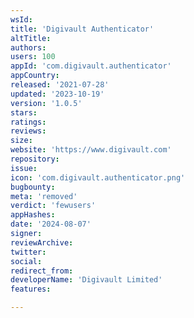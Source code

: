 ```yaml
---
wsId: 
title: 'Digivault Authenticator'
altTitle: 
authors: 
users: 100
appId: 'com.digivault.authenticator'
appCountry: 
released: '2021-07-28'
updated: '2023-10-19'
version: '1.0.5'
stars: 
ratings: 
reviews: 
size: 
website: 'https://www.digivault.com'
repository: 
issue: 
icon: 'com.digivault.authenticator.png'
bugbounty: 
meta: 'removed'
verdict: 'fewusers'
appHashes: 
date: '2024-08-07'
signer: 
reviewArchive: 
twitter: 
social: 
redirect_from: 
developerName: 'Digivault Limited'
features: 

---
```


